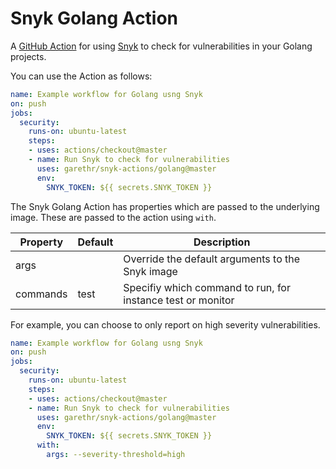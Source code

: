 # Snyk Golang Action

A [GitHub Action](https://github.com/features/actions) for using [Snyk](https://snyk.io) to check for
vulnerabilities in your Golang projects.

You can use the Action as follows:

```yaml
name: Example workflow for Golang usng Snyk 
on: push
jobs:
  security:
    runs-on: ubuntu-latest
    steps:
    - uses: actions/checkout@master
    - name: Run Snyk to check for vulnerabilities
      uses: garethr/snyk-actions/golang@master
      env:
        SNYK_TOKEN: ${{ secrets.SNYK_TOKEN }}
```

The Snyk Golang Action has properties which are passed to the underlying image. These are
passed to the action using `with`.

| Property | Default | Description |
| --- | --- | --- |
| args |   | Override the default arguments to the Snyk image |
| commands | test | Specifiy which command to run, for instance test or monitor |

For example, you can choose to only report on high severity vulnerabilities.

```yaml
name: Example workflow for Golang usng Snyk 
on: push
jobs:
  security:
    runs-on: ubuntu-latest
    steps:
    - uses: actions/checkout@master
    - name: Run Snyk to check for vulnerabilities
      uses: garethr/snyk-actions/golang@master
      env:
        SNYK_TOKEN: ${{ secrets.SNYK_TOKEN }}
      with:
        args: --severity-threshold=high
```

